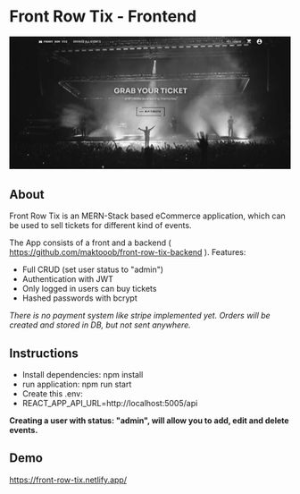 # Front Row Tix - Frontend
![Screenshot of Front Row Tix UI](https://raw.githubusercontent.com/maktooob/front-row-tix-frontend/main/src/images/Screenshot%202022-09-01%20at%2014.24.04.png)

## About

Front Row Tix is an MERN-Stack based eCommerce application, which can be used to sell tickets for different kind of events. 

The App consists of a front and a backend ( https://github.com/maktooob/front-row-tix-backend ).
Features: 
- Full CRUD (set user status to "admin")
- Authentication with JWT
- Only logged in users can buy tickets
- Hashed passwords with bcrypt

*There is no payment system like stripe implemented yet. Orders will be created and stored in DB, but not sent anywhere.*

## Instructions

- Install dependencies: npm install
- run application: npm run start
- Create this .env:
- REACT_APP_API_URL=http://localhost:5005/api

**Creating a user with status: "admin", will allow you to add, edit and delete events.**

## Demo

https://front-row-tix.netlify.app/

